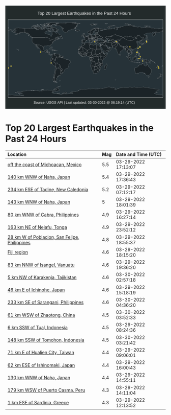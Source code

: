 ![Map](./map.png)

# Top 20 Largest Earthquakes in the Past 24 Hours

| Location | Mag | Date and Time (UTC) |
|:---|:---|:---|
| [off the coast of Michoacan, Mexico](https://earthquake.usgs.gov/earthquakes/eventpage/us7000gy5q) | 5.5 | 03-29-2022 17:13:07 |
| [140 km WNW of Naha, Japan](https://earthquake.usgs.gov/earthquakes/eventpage/us7000gy5t) | 5.4 | 03-29-2022 17:36:43 |
| [234 km ESE of Tadine, New Caledonia](https://earthquake.usgs.gov/earthquakes/eventpage/us7000gy1p) | 5.2 | 03-29-2022 07:12:17 |
| [143 km WNW of Naha, Japan](https://earthquake.usgs.gov/earthquakes/eventpage/us7000gy6q) | 5 | 03-29-2022 18:01:39 |
| [80 km WNW of Cabra, Philippines](https://earthquake.usgs.gov/earthquakes/eventpage/us7000gy5c) | 4.9 | 03-29-2022 16:27:14 |
| [163 km NE of Neiafu, Tonga](https://earthquake.usgs.gov/earthquakes/eventpage/us7000gy93) | 4.9 | 03-29-2022 23:52:12 |
| [28 km W of Poblacion, San Felipe, Philippines](https://earthquake.usgs.gov/earthquakes/eventpage/us7000gy70) | 4.8 | 03-29-2022 18:55:37 |
| [Fiji region](https://earthquake.usgs.gov/earthquakes/eventpage/us7000gy6r) | 4.6 | 03-29-2022 18:15:20 |
| [83 km NNW of Isangel, Vanuatu](https://earthquake.usgs.gov/earthquakes/eventpage/us7000gy79) | 4.6 | 03-29-2022 19:36:20 |
| [5 km NW of Karakenja, Tajikistan](https://earthquake.usgs.gov/earthquakes/eventpage/us7000gya3) | 4.6 | 03-30-2022 02:57:18 |
| [46 km E of Ichinohe, Japan](https://earthquake.usgs.gov/earthquakes/eventpage/us7000gy4z) | 4.6 | 03-29-2022 15:18:19 |
| [233 km SE of Sarangani, Philippines](https://earthquake.usgs.gov/earthquakes/eventpage/us7000gyaj) | 4.6 | 03-30-2022 04:36:20 |
| [61 km WSW of Zhaotong, China](https://earthquake.usgs.gov/earthquakes/eventpage/us7000gyah) | 4.5 | 03-30-2022 03:52:33 |
| [6 km SSW of Tual, Indonesia](https://earthquake.usgs.gov/earthquakes/eventpage/us7000gy1v) | 4.5 | 03-29-2022 08:24:36 |
| [148 km SSW of Tomohon, Indonesia](https://earthquake.usgs.gov/earthquakes/eventpage/us7000gya8) | 4.5 | 03-30-2022 03:21:42 |
| [71 km E of Hualien City, Taiwan](https://earthquake.usgs.gov/earthquakes/eventpage/us7000gy20) | 4.4 | 03-29-2022 09:06:01 |
| [62 km ESE of Ishinomaki, Japan](https://earthquake.usgs.gov/earthquakes/eventpage/us7000gy57) | 4.4 | 03-29-2022 16:00:43 |
| [130 km WNW of Naha, Japan](https://earthquake.usgs.gov/earthquakes/eventpage/us7000gy4x) | 4.4 | 03-29-2022 14:55:11 |
| [179 km WSW of Puerto Casma, Peru](https://earthquake.usgs.gov/earthquakes/eventpage/us7000gy4m) | 4.3 | 03-29-2022 14:11:04 |
| [1 km ESE of Sardínia, Greece](https://earthquake.usgs.gov/earthquakes/eventpage/us7000gy2t) | 4.3 | 03-29-2022 12:13:52 |
